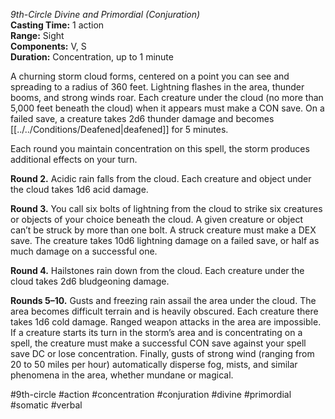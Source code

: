 *9th-Circle Divine and Primordial (Conjuration)*    
**Casting Time:** 1 action    
**Range:** Sight  
**Components:** V, S  
**Duration:** Concentration, up to 1 minute

A churning storm cloud forms, centered on a point you can see and spreading to a radius of 360 feet. Lightning flashes in the area, thunder booms, and strong winds roar. Each creature under the cloud (no more than 5,000 feet beneath the cloud) when it appears must make a CON save. On a failed save, a creature takes 2d6 thunder damage and becomes [[../../Conditions/Deafened|deafened]] for 5 minutes.

Each round you maintain concentration on this spell, the storm produces additional effects on your turn.

**Round 2.** Acidic rain falls from the cloud. Each creature and object under the cloud takes 1d6 acid damage.

**Round 3.** You call six bolts of lightning from the cloud to strike six creatures or objects of your choice beneath the cloud. A given creature or object can’t be struck by more than one bolt. A struck creature must make a DEX save. The creature takes 10d6 lightning damage on a failed save, or half as much damage on a successful one.

**Round 4.** Hailstones rain down from the cloud. Each creature under the cloud takes 2d6 bludgeoning damage.

**Rounds 5–10.** Gusts and freezing rain assail the area under the cloud. The area becomes difficult terrain and is heavily obscured. Each creature there takes 1d6 cold damage. Ranged weapon attacks in the area are impossible. If a creature starts its turn in the storm’s area and is concentrating on a spell, the creature must make a successful CON save against your spell save DC or lose concentration. Finally, gusts of strong wind (ranging from 20 to 50 miles per hour) automatically disperse fog, mists, and similar phenomena in the area, whether mundane or magical.

#9th-circle #action #concentration #conjuration #divine #primordial #somatic #verbal
